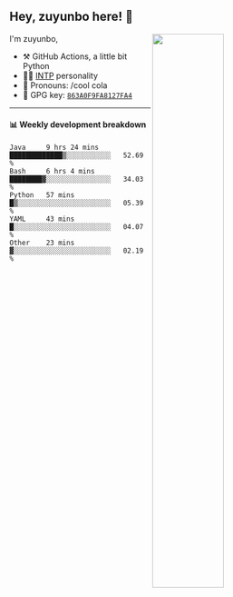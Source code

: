 

## Hey, zuyunbo here! :wave: 
[<img align="right" width="50%" src="https://github-readme-stats.vercel.app/api?username=zuyunbo&theme=dark&show_icons=true">](https://metrics.lecoq.io/ouuan?template=classic)

I'm zuyunbo,

-   :hammer_and_pick: GitHub Actions, a little bit Python
-   :man_scientist: [INTP](https://www.16personalities.com/profiles/3302586f07ca3) personality
-   :man: Pronouns: /cool cola
-   :key: GPG key: [`863A0F9FA8127FA4`](https://github.com/zuyunbo.gpg)

---

#### :bar_chart: Weekly development breakdown
<!--START_SECTION:waka-->
```text
Java     9 hrs 24 mins   █████████████▒░░░░░░░░░░░   52.69 % 
Bash     6 hrs 4 mins    ████████▓░░░░░░░░░░░░░░░░   34.03 % 
Python   57 mins         █▒░░░░░░░░░░░░░░░░░░░░░░░   05.39 % 
YAML     43 mins         █░░░░░░░░░░░░░░░░░░░░░░░░   04.07 % 
Other    23 mins         ▓░░░░░░░░░░░░░░░░░░░░░░░░   02.19 % 
```
<!--END_SECTION:waka-->


